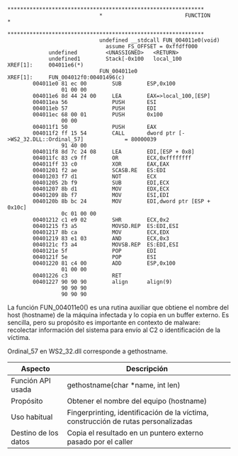 ```
                             **************************************************************
                             *                          FUNCTION                          *
                             **************************************************************
                             undefined __stdcall FUN_004011e0(void)
                               assume FS_OFFSET = 0xffdff000
             undefined         <UNASSIGNED>   <RETURN>
             undefined1        Stack[-0x100   local_100                               XREF[1]:     004011e6(*)
                             FUN_004011e0                                    XREF[1]:     FUN_004012f0:00401496(c)
        004011e0 81 ec 00        SUB        ESP,0x100
                 01 00 00
        004011e6 8d 44 24 00     LEA        EAX=>local_100,[ESP]
        004011ea 56              PUSH       ESI
        004011eb 57              PUSH       EDI
        004011ec 68 00 01        PUSH       0x100
                 00 00
        004011f1 50              PUSH       EAX
        004011f2 ff 15 54        CALL       dword ptr [->WS2_32.DLL::Ordinal_57]             = 80000039
                 91 40 00
        004011f8 8d 7c 24 08     LEA        EDI,[ESP + 0x8]
        004011fc 83 c9 ff        OR         ECX,0xffffffff
        004011ff 33 c0           XOR        EAX,EAX
        00401201 f2 ae           SCASB.RE   ES:EDI
        00401203 f7 d1           NOT        ECX
        00401205 2b f9           SUB        EDI,ECX
        00401207 8b d1           MOV        EDX,ECX
        00401209 8b f7           MOV        ESI,EDI
        0040120b 8b bc 24        MOV        EDI,dword ptr [ESP + 0x10c]
                 0c 01 00 00
        00401212 c1 e9 02        SHR        ECX,0x2
        00401215 f3 a5           MOVSD.REP  ES:EDI,ESI
        00401217 8b ca           MOV        ECX,EDX
        00401219 83 e1 03        AND        ECX,0x3
        0040121c f3 a4           MOVSB.REP  ES:EDI,ESI
        0040121e 5f              POP        EDI
        0040121f 5e              POP        ESI
        00401220 81 c4 00        ADD        ESP,0x100
                 01 00 00
        00401226 c3              RET
        00401227 90 90 90        align      align(9)
                 90 90 90
                 90 90 90
```

La función FUN_004011e0() es una rutina auxiliar que obtiene el nombre del host (hostname) de la máquina infectada y lo copia en un buffer externo. Es sencilla, pero su propósito es importante en contexto de malware: recolectar información del sistema para envío al C2 o identificación de la víctima.

Ordinal_57 en WS2_32.dll corresponde a gethostname.



| Aspecto | Descripción |
| -- | -- |
| Función API usada  | gethostname(char *name, int len) |
| Propósito | Obtener el nombre del equipo (hostname) |
| Uso habitual | Fingerprinting, identificación de la víctima, construcción de rutas personalizadas |
| Destino de los datos | Copia el resultado en un puntero externo pasado por el caller |
